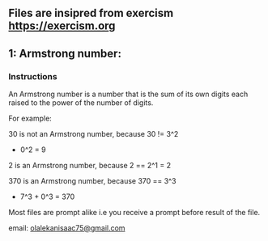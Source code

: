 ## Files are insipred from exercism https://exercism.org


## 1: Armstrong number:

### Instructions

An Armstrong number is a number that is the sum of its own digits each raised to the power of the number of digits.

For example:

30 is not an Armstrong number, because 30 != 3^2
+ 0^2 = 9

2 is an Armstrong number,
because 2 == 2^1 = 2

370 is an Armstrong number, because 370 == 3^3
+ 7^3 + 0^3 = 370

Most files are prompt alike i.e you receive a prompt before result of the file.

email: olalekanisaac75@gmail.com

